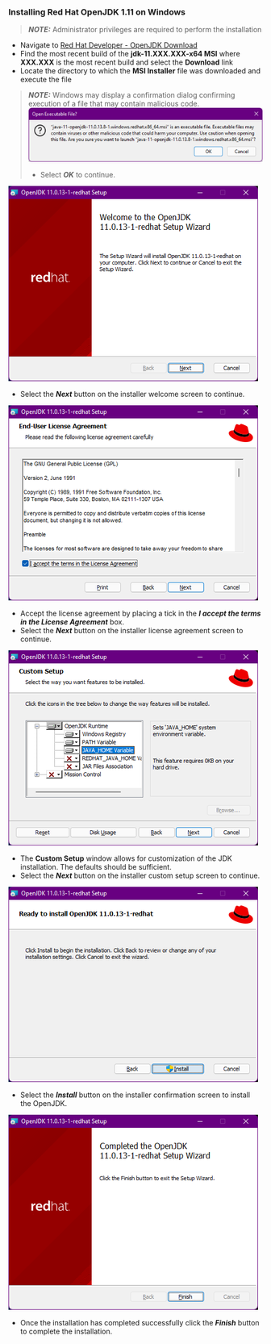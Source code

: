 ### Installing Red Hat OpenJDK 1.11 on Windows

> **_NOTE:_** Administrator privileges are required to perform the installation

- Navigate to [Red Hat Developer - OpenJDK Download](https://developers.redhat.com/products/openjdk/download)
- Find the most recent build of the **jdk-11.XXX.XXX-x64 MSI** where **XXX.XXX** is the most recent build and select the **Download** link
- Locate the directory to which the **MSI Installer** file was downloaded and execute the file

> **_NOTE:_** Windows may display a confirmation dialog confirming execution of a file that may contain malicious code.
> ![Windows Security Question](images/java1.11-msi-possible_permission.png "Windows Security Question")
> - Select ***OK*** to continue.

![Windows Security Question](images/java1.11-msi-setup_1.png "Welcome Screen")

- Select the ***Next*** button on the installer welcome screen to continue.

![Windows Security Question](images/java1.11-msi-setup_2.png "License Agreement")

- Accept the license agreement by placing a tick in the ***I accept the terms in the License Agreement*** box.
- Select the ***Next*** button on the installer license agreement screen to continue.

![Windows Security Question](images/java1.11-msi-setup_3.png "Custom Setup")

- The **Custom Setup** window allows for customization of the JDK installation. The defaults should be sufficient.
- Select the ***Next*** button on the installer custom setup screen to continue.

![Windows Security Question](images/java1.11-msi-setup_4.png "Confirmation")

- Select the ***Install*** button on the installer confirmation screen to install the OpenJDK.

![Windows Security Question](images/java1.11-msi-setup_5.png "Completed")

- Once the installation has completed successfully click the  ***Finish*** button to complete the installation.